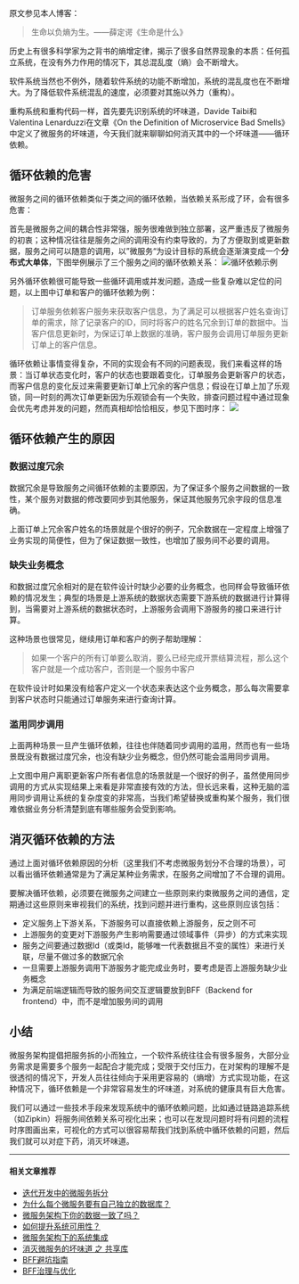 原文参见本人博客：[](https://www.maguangguang.xyz/services-split-in-iterative-development) 

> 生命以负熵为生。——薛定谔《生命是什么》

历史上有很多科学家为之背书的熵增定律，揭示了很多自然界现象的本质：任何孤立系统，在没有外力作用的情况下，其总混乱度（熵）会不断增大。

软件系统当然也不例外，随着软件系统的功能不断增加，系统的混乱度也在不断增大。为了降低软件系统混乱的速度，必须要对其施以外力（重构）。

重构系统和重构代码一样，首先要先识别系统的坏味道，Davide Taibi和Valentina Lenarduzzi在文章《On the Definition of Microservice Bad Smells》中定义了微服务的坏味道，今天我们就来聊聊如何消灭其中的一个坏味道——循环依赖。

## 循环依赖的危害
微服务之间的循环依赖类似于类之间的循环依赖，当依赖关系形成了环，会有很多危害：

首先是微服务之间的耦合性非常强，服务很难做到独立部署，这严重违反了微服务的初衷；这种情况往往是服务之间的调用没有约束导致的，为了方便取到或更新数据，服务之间可以随意的调用，以”微服务“为设计目标的系统会逐渐演变成一个**分布式大单体**，下图举例展示了三个服务之间的循环依赖关系：
![循环依赖示例](https://i.typlog.com/maguangguang/8394116913_1182575.png) 

另外循环依赖很可能导致一些循环调用或并发问题，造成一些复杂难以定位的问题，以上图中订单和客户的循环依赖为例：
> 订单服务依赖客户服务来获取客户信息，为了满足可以根据客户姓名查询订单的需求，除了记录客户的ID，同时将客户的姓名冗余到订单的数据中。当客户信息更新时，为保证订单上数据的准确，客户服务会调用订单服务更新订单上的客户信息。

循环依赖让事情变得复杂，不同的实现会有不同的问题表现，我们来看这样的场景：当订单状态变化时，客户的状态也要跟着变化，订单服务会更新客户的状态，而客户信息的变化反过来需要更新订单上冗余的客户信息；假设在订单上加了乐观锁，同一时刻的两次订单更新因为乐观锁会有一个失败，排查问题过程中通过现象会优先考虑并发的问题，然而真相却恰恰相反，参见下图时序：
![](https://i.typlog.com/maguangguang/8394116872_919558.png) 

## 循环依赖产生的原因
### 数据过度冗余
数据冗余是导致服务之间循环依赖的主要原因，为了保证多个服务之间数据的一致性，某个服务对数据的修改要同步到其他服务，保证其他服务冗余字段的信息准确。

上面订单上冗余客户姓名的场景就是个很好的例子，冗余数据在一定程度上增强了业务实现的简便性，但为了保证数据一致性，也增加了服务间不必要的调用。

### 缺失业务概念
和数据过度冗余相对的是在软件设计时缺少必要的业务概念，也同样会导致循环依赖的情况发生；典型的场景是上游系统的数据状态需要下游系统的数据进行计算得到，当需要对上游系统的数据状态时，上游服务会调用下游服务的接口来进行计算。

这种场景也很常见，继续用订单和客户的例子帮助理解：
> 如果一个客户的所有订单要么取消，要么已经完成开票结算流程，那么这个客户就是一个成功客户，否则是一个服务中客户

在软件设计时如果没有给客户定义一个状态来表达这个业务概念，那么每次需要拿到客户状态时只能通过订单服务来进行查询计算。

### 滥用同步调用
上面两种场景一旦产生循环依赖，往往也伴随着同步调用的滥用，然而也有一些场景既没有数据过度冗余，也没有缺少业务概念，但仍然可能会滥用同步调用。

上文图中用户离职更新客户所有者信息的场景就是一个很好的例子，虽然使用同步调用的方式从实现结果上来看是非常直接有效的方法，但长远来看，这种无脑的滥用同步调用让系统的复杂度变的非常高，当我们希望替换或重构某个服务，我们很难依据业务分析清楚到底有哪些服务会受到影响。

## 消灭循环依赖的方法
通过上面对循环依赖原因的分析（这里我们不考虑微服务划分不合理的场景），可以看出循环依赖通常是为了满足某种业务需求，在服务之间增加了不合理的调用。

要解决循环依赖，必须要在微服务之间建立一些原则来约束微服务之间的通信，定期通过这些原则来审视我们的系统，找到问题并进行重构，这些原则应该包括：
-  定义服务上下游关系，下游服务可以直接依赖上游服务，反之则不可
- 上游服务的变更对下游服务产生影响需要通过领域事件（异步）的方式来实现
- 服务之间要通过数据Id（或类Id，能够唯一代表数据且不变的属性）来进行关联，尽量不做过多的数据冗余
- 一旦需要上游服务调用下游服务才能完成业务时，要考虑是否上游服务缺少业务概念
- 为满足前端逻辑而导致的服务间交互逻辑要放到BFF（Backend for frontend）中，而不是增加服务间的调用

## 小结
微服务架构提倡把服务拆的小而独立，一个软件系统往往会有很多服务，大部分业务需求是需要多个服务一起配合才能完成；受限于交付压力，在对架构的理解不是很透彻的情况下，开发人员往往倾向于采用更容易的（熵增）方式实现功能，在这种情况下，循环依赖是一个非常容易发生的坏味道，对系统的健康具有巨大危害。

我们可以通过一些技术手段来发现系统中的循环依赖问题，比如通过链路追踪系统（如Zipkin）将服务间依赖关系可视化出来；也可以在发现问题时将有问题的流程时序图画出来，可视化的方式可以很容易帮我们找到系统中循环依赖的问题，然后我们就可以对症下药，消灭坏味道。


----
#### 相关文章推荐
- [迭代开发中的微服务拆分](/services-split-in-iterative-development)
- [为什么每个微服务要有自己独立的数据库？](/why-mircroservice-need-independent-database)
- [微服务架构下你的数据一致了吗？](/data-consistency)
- [如何提升系统可用性？](/how-to-improve-system-availability)
- [微服务架构下的系统集成](/services-integration)
- [消灭微服务的坏味道 之 共享库](/how-to-deal-with-shared-library)
- [BFF避坑指南](/backend-for-frontend)
- [BFF治理与优化](/bff-governance)
